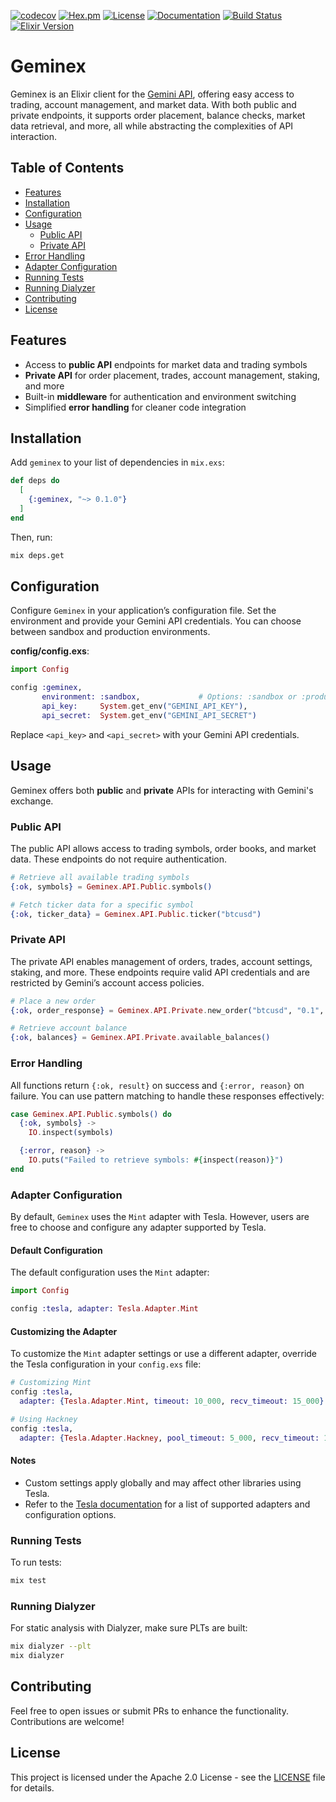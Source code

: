 [![codecov](https://codecov.io/gh/mpol1t/geminex/graph/badge.svg?token=LBmtXjUrNa)](https://codecov.io/gh/mpol1t/geminex)
[![Hex.pm](https://img.shields.io/hexpm/v/geminex.svg)](https://hex.pm/packages/geminex)
[![License](https://img.shields.io/github/license/mpol1t/geminex.svg)](https://github.com/mpol1t/geminex/blob/main/LICENSE)
[![Documentation](https://img.shields.io/badge/docs-hexdocs-blue.svg)](https://hexdocs.pm/geminex)
[![Build Status](https://github.com/mpol1t/geminex/actions/workflows/elixir.yml/badge.svg)](https://github.com/mpol1t/geminex/actions)
[![Elixir Version](https://img.shields.io/badge/elixir-~%3E%201.16-purple.svg)](https://elixir-lang.org/)

# Geminex

Geminex is an Elixir client for the [Gemini API](https://docs.gemini.com/), offering easy access to trading, account management, and market data. With both public and private endpoints, it supports order placement, balance checks, market data retrieval, and more, all while abstracting the complexities of API interaction.

## Table of Contents
- [Features](#features)
- [Installation](#installation)
- [Configuration](#configuration)
- [Usage](#usage)
    - [Public API](#public-api)
    - [Private API](#private-api)
- [Error Handling](#error-handling)
- [Adapter Configuration](#adapter-configuration)
- [Running Tests](#running-tests)
- [Running Dialyzer](#running-dialyzer)
- [Contributing](#contributing)
- [License](#license)

## Features

- Access to **public API** endpoints for market data and trading symbols
- **Private API** for order placement, trades, account management, staking, and more
- Built-in **middleware** for authentication and environment switching
- Simplified **error handling** for cleaner code integration

## Installation

Add `geminex` to your list of dependencies in `mix.exs`:

```elixir
def deps do
  [
    {:geminex, "~> 0.1.0"}
  ]
end
```

Then, run:

```bash
mix deps.get
```

## Configuration

Configure `Geminex` in your application’s configuration file. Set the environment and provide your Gemini API credentials. You can choose between sandbox and production environments.

**config/config.exs**:

```elixir
import Config

config :geminex,
       environment: :sandbox,             # Options: :sandbox or :production
       api_key:     System.get_env("GEMINI_API_KEY"),
       api_secret:  System.get_env("GEMINI_API_SECRET")
```

Replace `<api_key>` and `<api_secret>` with your Gemini API credentials.
## Usage

Geminex offers both **public** and **private** APIs for interacting with Gemini's exchange.

### Public API

The public API allows access to trading symbols, order books, and market data. These endpoints do not require authentication.

```elixir
# Retrieve all available trading symbols
{:ok, symbols} = Geminex.API.Public.symbols()

# Fetch ticker data for a specific symbol
{:ok, ticker_data} = Geminex.API.Public.ticker("btcusd")
```

### Private API

The private API enables management of orders, trades, account settings, staking, and more. These endpoints require valid API credentials and are restricted by Gemini’s account access policies.

```elixir
# Place a new order
{:ok, order_response} = Geminex.API.Private.new_order("btcusd", "0.1", "50000", "buy", "exchange limit", client_order_id: "order_12345")

# Retrieve account balance
{:ok, balances} = Geminex.API.Private.available_balances()
```

### Error Handling

All functions return `{:ok, result}` on success and `{:error, reason}` on failure. You can use pattern matching to handle these responses effectively:

```elixir
case Geminex.API.Public.symbols() do
  {:ok, symbols} ->
    IO.inspect(symbols)

  {:error, reason} ->
    IO.puts("Failed to retrieve symbols: #{inspect(reason)}")
end
```

### Adapter Configuration

By default, `Geminex` uses the `Mint` adapter with Tesla. However, users are free to choose and configure any adapter supported by Tesla.

#### Default Configuration

The default configuration uses the `Mint` adapter:

```elixir
import Config

config :tesla, adapter: Tesla.Adapter.Mint
```

#### Customizing the Adapter

To customize the `Mint` adapter settings or use a different adapter, override the Tesla configuration in your `config.exs` file:

```elixir
# Customizing Mint
config :tesla,
  adapter: {Tesla.Adapter.Mint, timeout: 10_000, recv_timeout: 15_000}

# Using Hackney
config :tesla,
  adapter: {Tesla.Adapter.Hackney, pool_timeout: 5_000, recv_timeout: 10_000}
```

#### Notes

- Custom settings apply globally and may affect other libraries using Tesla.
- Refer to the [Tesla documentation](https://hexdocs.pm/tesla/readme.html#adapters) for a list of supported adapters and configuration options.

### Running Tests

To run tests:

```bash
mix test
```

### Running Dialyzer

For static analysis with Dialyzer, make sure PLTs are built:

```bash
mix dialyzer --plt
mix dialyzer
```

## Contributing

Feel free to open issues or submit PRs to enhance the functionality. Contributions are welcome!

## License

This project is licensed under the Apache 2.0 License - see the [LICENSE](LICENSE) file for details.
